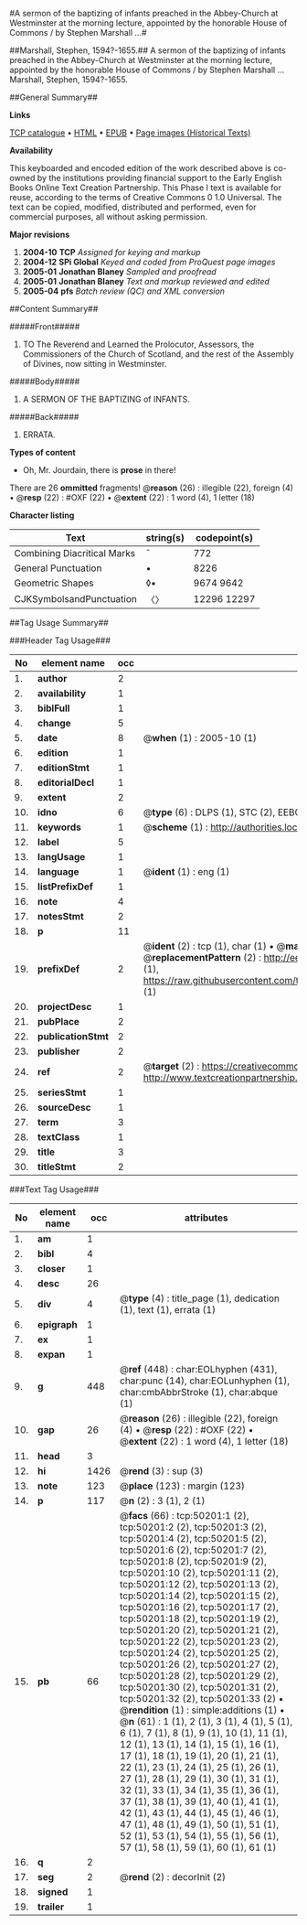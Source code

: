 #A sermon of the baptizing of infants preached in the Abbey-Church at Westminster at the morning lecture, appointed by the honorable House of Commons / by Stephen Marshall ...#

##Marshall, Stephen, 1594?-1655.##
A sermon of the baptizing of infants preached in the Abbey-Church at Westminster at the morning lecture, appointed by the honorable House of Commons / by Stephen Marshall ...
Marshall, Stephen, 1594?-1655.

##General Summary##

**Links**

[TCP catalogue](http://www.ota.ox.ac.uk/tcp/)  • 
[HTML](http://tei.it.ox.ac.uk/tcp/Texts-HTML/free/A52/A52051.html)  • 
[EPUB](http://tei.it.ox.ac.uk/tcp/Texts-EPUB/free/A52/A52051.epub) • 
[Page images (Historical Texts)](https://data.historicaltexts.jisc.ac.uk/view?pubId=eebo-11875411e&pageId=eebo-11875411e-50201-1)

**Availability**

This keyboarded and encoded edition of the
	       work described above is co-owned by the institutions
	       providing financial support to the Early English Books
	       Online Text Creation Partnership. This Phase I text is
	       available for reuse, according to the terms of Creative
	       Commons 0 1.0 Universal. The text can be copied,
	       modified, distributed and performed, even for
	       commercial purposes, all without asking permission.

**Major revisions**

1. __2004-10__ __TCP__ *Assigned for keying and markup*
1. __2004-12__ __SPi Global__ *Keyed and coded from ProQuest page images*
1. __2005-01__ __Jonathan Blaney__ *Sampled and proofread*
1. __2005-01__ __Jonathan Blaney__ *Text and markup reviewed and edited*
1. __2005-04__ __pfs__ *Batch review (QC) and XML conversion*

##Content Summary##

#####Front#####

1. TO The Reverend and Learned the Prolocutor, Assessors, the Commissioners of the Church of Scotland, and the rest of the Assembly of Divines, now sitting in Westminster.

#####Body#####

1. A SERMON OF THE BAPTIZING of INFANTS.

#####Back#####

1. ERRATA.

**Types of content**

  * Oh, Mr. Jourdain, there is **prose** in there!

There are 26 **ommitted** fragments! 
 @__reason__ (26) : illegible (22), foreign (4)  •  @__resp__ (22) : #OXF (22)  •  @__extent__ (22) : 1 word (4), 1 letter (18)

**Character listing**


|Text|string(s)|codepoint(s)|
|---|---|---|
|Combining             Diacritical Marks|̄|772|
|General Punctuation|•|8226|
|Geometric Shapes|◊▪|9674 9642|
|CJKSymbolsandPunctuation|〈〉|12296 12297|

##Tag Usage Summary##

###Header Tag Usage###

|No|element name|occ|attributes|
|---|---|---|---|
|1.|__author__|2||
|2.|__availability__|1||
|3.|__biblFull__|1||
|4.|__change__|5||
|5.|__date__|8| @__when__ (1) : 2005-10 (1)|
|6.|__edition__|1||
|7.|__editionStmt__|1||
|8.|__editorialDecl__|1||
|9.|__extent__|2||
|10.|__idno__|6| @__type__ (6) : DLPS (1), STC (2), EEBO-CITATION (1), OCLC (1), VID (1)|
|11.|__keywords__|1| @__scheme__ (1) : http://authorities.loc.gov/ (1)|
|12.|__label__|5||
|13.|__langUsage__|1||
|14.|__language__|1| @__ident__ (1) : eng (1)|
|15.|__listPrefixDef__|1||
|16.|__note__|4||
|17.|__notesStmt__|2||
|18.|__p__|11||
|19.|__prefixDef__|2| @__ident__ (2) : tcp (1), char (1)  •  @__matchPattern__ (2) : ([0-9\-]+):([0-9IVX]+) (1), (.+) (1)  •  @__replacementPattern__ (2) : http://eebo.chadwyck.com/downloadtiff?vid=$1&page=$2 (1), https://raw.githubusercontent.com/textcreationpartnership/Texts/master/tcpchars.xml#$1 (1)|
|20.|__projectDesc__|1||
|21.|__pubPlace__|2||
|22.|__publicationStmt__|2||
|23.|__publisher__|2||
|24.|__ref__|2| @__target__ (2) : https://creativecommons.org/publicdomain/zero/1.0/ (1), http://www.textcreationpartnership.org/docs/. (1)|
|25.|__seriesStmt__|1||
|26.|__sourceDesc__|1||
|27.|__term__|3||
|28.|__textClass__|1||
|29.|__title__|3||
|30.|__titleStmt__|2||


###Text Tag Usage###

|No|element name|occ|attributes|
|---|---|---|---|
|1.|__am__|1||
|2.|__bibl__|4||
|3.|__closer__|1||
|4.|__desc__|26||
|5.|__div__|4| @__type__ (4) : title_page (1), dedication (1), text (1), errata (1)|
|6.|__epigraph__|1||
|7.|__ex__|1||
|8.|__expan__|1||
|9.|__g__|448| @__ref__ (448) : char:EOLhyphen (431), char:punc (14), char:EOLunhyphen (1), char:cmbAbbrStroke (1), char:abque (1)|
|10.|__gap__|26| @__reason__ (26) : illegible (22), foreign (4)  •  @__resp__ (22) : #OXF (22)  •  @__extent__ (22) : 1 word (4), 1 letter (18)|
|11.|__head__|3||
|12.|__hi__|1426| @__rend__ (3) : sup (3)|
|13.|__note__|123| @__place__ (123) : margin (123)|
|14.|__p__|117| @__n__ (2) : 3 (1), 2 (1)|
|15.|__pb__|66| @__facs__ (66) : tcp:50201:1 (2), tcp:50201:2 (2), tcp:50201:3 (2), tcp:50201:4 (2), tcp:50201:5 (2), tcp:50201:6 (2), tcp:50201:7 (2), tcp:50201:8 (2), tcp:50201:9 (2), tcp:50201:10 (2), tcp:50201:11 (2), tcp:50201:12 (2), tcp:50201:13 (2), tcp:50201:14 (2), tcp:50201:15 (2), tcp:50201:16 (2), tcp:50201:17 (2), tcp:50201:18 (2), tcp:50201:19 (2), tcp:50201:20 (2), tcp:50201:21 (2), tcp:50201:22 (2), tcp:50201:23 (2), tcp:50201:24 (2), tcp:50201:25 (2), tcp:50201:26 (2), tcp:50201:27 (2), tcp:50201:28 (2), tcp:50201:29 (2), tcp:50201:30 (2), tcp:50201:31 (2), tcp:50201:32 (2), tcp:50201:33 (2)  •  @__rendition__ (1) : simple:additions (1)  •  @__n__ (61) : 1 (1), 2 (1), 3 (1), 4 (1), 5 (1), 6 (1), 7 (1), 8 (1), 9 (1), 10 (1), 11 (1), 12 (1), 13 (1), 14 (1), 15 (1), 16 (1), 17 (1), 18 (1), 19 (1), 20 (1), 21 (1), 22 (1), 23 (1), 24 (1), 25 (1), 26 (1), 27 (1), 28 (1), 29 (1), 30 (1), 31 (1), 32 (1), 33 (1), 34 (1), 35 (1), 36 (1), 37 (1), 38 (1), 39 (1), 40 (1), 41 (1), 42 (1), 43 (1), 44 (1), 45 (1), 46 (1), 47 (1), 48 (1), 49 (1), 50 (1), 51 (1), 52 (1), 53 (1), 54 (1), 55 (1), 56 (1), 57 (1), 58 (1), 59 (1), 60 (1), 61 (1)|
|16.|__q__|2||
|17.|__seg__|2| @__rend__ (2) : decorInit (2)|
|18.|__signed__|1||
|19.|__trailer__|1||
